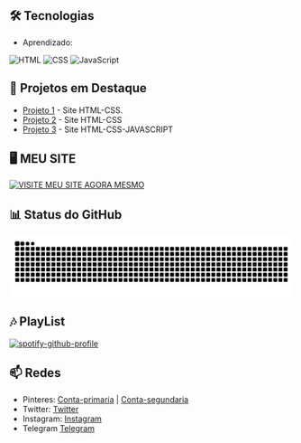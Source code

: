 ## 🛠️ Tecnologias
- Aprendizado:

![HTML](https://img.icons8.com/?size=80&id=21278&format=png&color=000000) ![CSS](https://img.icons8.com/?size=80&id=20909&format=png&color=000000) 
![JavaScript](https://img.icons8.com/?size=80&id=108784&format=png&color=000000)

## 🌟 Projetos em Destaque
- [Projeto 1](https://github.com/MTSZ7/szz7/tree/main/terror%20da%20net) - Site HTML-CSS.
- [Projeto 2](https://github.com/MTSZ7/szz7/tree/main/Bonde%20do%20saco%20tudo%2Cbloqueia%20nada) - Site HTML-CSS
- [Projeto 3](https://github.com/MTSZ7/szz7/tree/main/td3) - Site HTML-CSS-JAVASCRIPT

## 🖥️ MEU SITE

[![VISITE MEU SITE AGORA MESMO](https://img.shields.io/badge/VISITE_MEU_SITE_AGORA_MESMO-00AA55?style=for-the-badge&logo=webcomponents.org&logoColor=white)](https://guns.lol/menrdesacato0)


## 📊 Status do GitHub

<picture align="center">
  <source media="(prefers-color-scheme: dark)" srcset="https://raw.githubusercontent.com/cartoescaixa/cartoescaixa/output/github-contribution-grid-snake-dark.svg">
  <source media="(prefers-color-scheme: light)" srcset="https://raw.githubusercontent.com/cartoescaixa/cartoescaixa/output/github-contribution-grid-snake-dark.svg">
  <img align="center" alt="github contribution grid snake animation" src="https://raw.githubusercontent.com/cartoescaixa/cartoescaixa/output/github-contribution-grid-snake.svg">
</picture>

## 🎶 PlayList

[![spotify-github-profile](https://spotify-github-profile.kittinanx.com/api/view?uid=31cd3sfpdz44mwqabf3gc5hqn3da&cover_image=true&theme=default&show_offline=true&background_color=121212&interchange=true)](https://github.com/kittinan/spotify-github-profile)

## 📫 Redes

- Pinteres: [Conta-primaria](https://br.pinterest.com/mts7w/) | [Conta-segundaria](https://br.pinterest.com/tcar7w/)
- Twitter: [Twitter](https://x.com/Mts7sz?t=-OAkwDw-4fLuRh9fxGnvVg&s=09)
- Instagram: [Instagram](https://www.instagram.com/mts7w/profilecard/?igsh=MTNtdW5nMDIwYjVhZg%3D%3D)
- Telegram [Telegram](https://t.me/mtts777)

